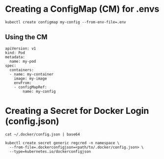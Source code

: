 # Creating a ConfigMap (CM) for .envs

```
kubectl create configmap my-config --from-env-file=.env
```

## Using the CM

```
apiVersion: v1
kind: Pod
metadata:
  name: my-pod
spec:
  containers:
  - name: my-container
    image: my-image
    envFrom:
    - configMapRef:
        name: my-config
```

# Creating a Secret for Docker Login (config.json)

```
cat ~/.docker/config.json | base64

kubectl create secret generic regcred -n namespace \
  --from-file=.dockerconfigjson=<path/to/.docker/config.json> \
  --type=kubernetes.io/dockerconfigjson
```
